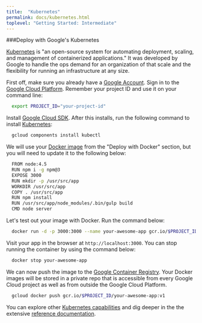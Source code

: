 ```yaml
---
title:  "Kubernetes"
permalink: docs/kubernetes.html
toplevel: "Getting Started: Intermediate"
---
```


###Deploy with Google's Kubernetes

[Kubernetes](http://kubernetes.io/) is "an open-source system for automating deployment, scaling, and management of containerized applications." It was developed by Google to handle the ops demand for an organization of that scale and the flexibility for running an infrastructure at any size.

First off, make sure you already have a [Google Account](https://accounts.google.com/SignUp). Sign in to the [Google Cloud Platform](https://console.cloud.google.com/home/dashboard?project=gentle-waters-127300&pli=1). Remember your project ID and use it on your command line:

```bash
  export PROJECT_ID="your-project-id"
```

Install [Google Cloud SDK](https://cloud.google.com/sdk/). After this installs,
run the following command to install [Kubernetes](http://kubernetes.io/docs/user-guide/kubectl-overview/):

```bash
  gcloud components install kubectl
```

We will use your [Docker image](_docs/03.5.2-docker.html) from the "Deploy with Docker" section, but you will need to update it to the following below:

```bash
  FROM node:4.5
  RUN npm i -g npm@3
  EXPOSE 3000
  RUN mkdir -p /usr/src/app
  WORKDIR /usr/src/app
  COPY . /usr/src/app
  RUN npm install
  RUN /usr/src/app/node_modules/.bin/gulp build
  CMD node server
```

Let's test out your image with Docker. Run the command below:

```bash
  docker run -d -p 3000:3000 --name your-awesome-app gcr.io/$PROJECT_ID/your-awesome-app:v1
```

Visit your app in the browser at `http://localhost:3000`. You can stop running the container by using the command below:

```bash
  docker stop your-awesome-app
```

We can now push the image to the [Google Container Registry](https://cloud.google.com/container-registry/). Your Docker images will be stored in a private repo that is accessible from every Google Cloud project as well as from outside the Google Cloud Platform.

```bash
  gcloud docker push gcr.io/$PROJECT_ID/your-awesome-app:v1
```

You can explore other [Kubernetes capabilities](http://kubernetes.io/docs/hellonode/) and dig deeper in the the extensive [reference documentation](http://kubernetes.io/docs/reference/).
